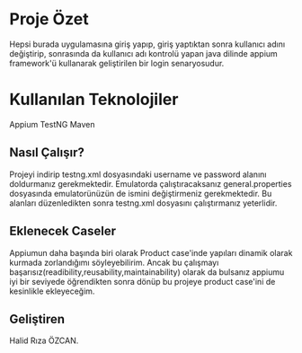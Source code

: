 # Proje Özet

Hepsi burada uygulamasına giriş yapıp, giriş yaptıktan sonra kullanıcı adını değiştirip, sonrasında da kullanıcı adı kontrolü yapan java dilinde appium framework'ü kullanarak geliştirilen bir login senaryosudur.


# Kullanılan Teknolojiler

Appium
TestNG
Maven

## Nasıl Çalışır?

Projeyi indirip testng.xml dosyasındaki username ve password alanını doldurmanız gerekmektedir. Emulatorda çalıştıracaksanız general.properties dosyasında emulatorünüzün de ismini değiştirmeniz gerekmektedir. Bu alanları düzenledikten sonra testng.xml dosyasını çalıştırmanız yeterlidir.

## Eklenecek Caseler

Appiumun daha başında biri olarak Product case'inde yapıları dinamik olarak kurmada zorlandığımı söyleyebilirim. Ancak bu çalışmayı başarısız(readibility,reusability,maintainability) olarak da bulsanız appiumu iyi bir seviyede öğrendikten sonra dönüp bu projeye product case'ini de kesinlikle ekleyeceğim.

## Geliştiren

Halid Rıza ÖZCAN.

